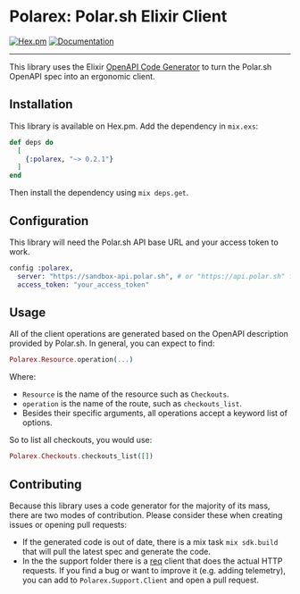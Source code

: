 # Polarex: Polar.sh Elixir Client

[![Hex.pm](https://img.shields.io/hexpm/v/polarex)](https://hex.pm/packages/polarex)
[![Documentation](https://img.shields.io/badge/hex-docs-blue)](https://hexdocs.pm/polarex)

---

This library uses the Elixir [OpenAPI Code Generator](https://github.com/aj-foster/open-api-generator) to turn the Polar.sh OpenAPI spec into an ergonomic client.

## Installation

This library is available on Hex.pm.
Add the dependency in `mix.exs`:

```elixir
def deps do
  [
    {:polarex, "~> 0.2.1"}
  ]
end
```

Then install the dependency using `mix deps.get`.

## Configuration

This library will need the Polar.sh API base URL and your access token to work.

```elixir
config :polarex,
  server: "https://sandbox-api.polar.sh", # or "https://api.polar.sh" for production
  access_token: "your_access_token"
```

## Usage

All of the client operations are generated based on the OpenAPI description provided by Polar.sh.
In general, you can expect to find:

```elixir
Polarex.Resource.operation(...)
```

Where:

* `Resource` is the name of the resource such as `Checkouts`.
* `operation` is the name of the route, such as `checkouts_list`.
* Besides their specific arguments, all operations accept a keyword list of options.

So to list all checkouts, you would use:

```elixir
Polarex.Checkouts.checkouts_list([])
```

## Contributing

Because this library uses a code generator for the majority of its mass, there are two modes of contribution.
Please consider these when creating issues or opening pull requests:

* If the generated code is out of date, there is a mix task `mix sdk.build` that will pull the latest spec and generate the code.
* In the the support folder there is a [req](https://github.com/wojtekmach/req) client that does the actual HTTP requests. If you find a bug or want to improve it (e.g. adding telemetry), you can add to `Polarex.Support.Client` and open a pull request.


